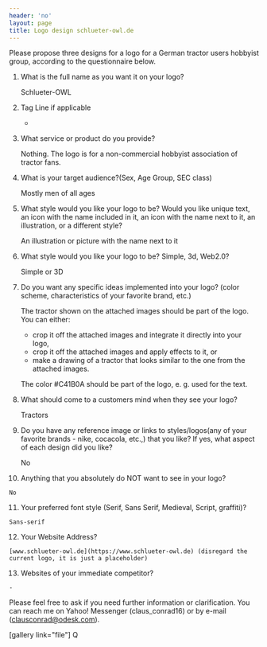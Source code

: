 ```yaml
---
header: 'no'
layout: page
title: Logo design schlueter-owl.de
---
```

Please propose three designs for a logo for a German tractor users hobbyist group, according to the questionnaire below.

1.  What is the full name as you want it on your logo?

    Schlueter-OWL

2.  Tag Line if applicable

    -

3.  What service or product do you provide?

    Nothing. The logo is for a non-commercial hobbyist association of tractor fans.

4.  What is your target audience?(Sex, Age Group, SEC class)

    Mostly men of all ages

5.  What style would you like your logo to be? Would you like unique text, an icon with the name included in it, an icon with the name next to it, an illustration, or a different style?

    An illustration or picture with the name next to it

6.  What style would you like your logo to be? Simple, 3d, Web2.0?

    Simple or 3D

7.  Do you want any specific ideas implemented into your logo? (color scheme, characteristics of your favorite brand, etc.)

    The tractor shown on the attached images should be part of the logo. You can either:

    *   crop it off the attached images and integrate it directly into your logo,
    *   crop it off the attached images and apply effects to it, or
    *   make a drawing of a tractor that looks similar to the one from the attached images.

    The color #C41B0A should be part of the logo, e. g. used for the text.

8.  What should come to a customers mind when they see your logo?

    Tractors

9.  Do you have any reference image or links to styles/logos(any of your favorite brands - nike, cocacola, etc.,) that you like? If yes, what aspect of each design did you like?

    No

10.  Anything that you absolutely do NOT want to see in your logo?

    No

11.  Your preferred font style (Serif, Sans Serif, Medieval, Script, graffiti)?

    Sans-serif

12.  Your Website Address?

    [www.schlueter-owl.de](https://www.schlueter-owl.de) (disregard the current logo, it is just a placeholder)

13.  Websites of your immediate competitor?

    -

Please feel free to ask if you need further information or clarification. You can reach me on Yahoo! Messenger (claus_conrad16) or by e-mail ([clausconrad@odesk.com](mailto:clausconrad@odesk.com)).

[gallery link="file"]
Q